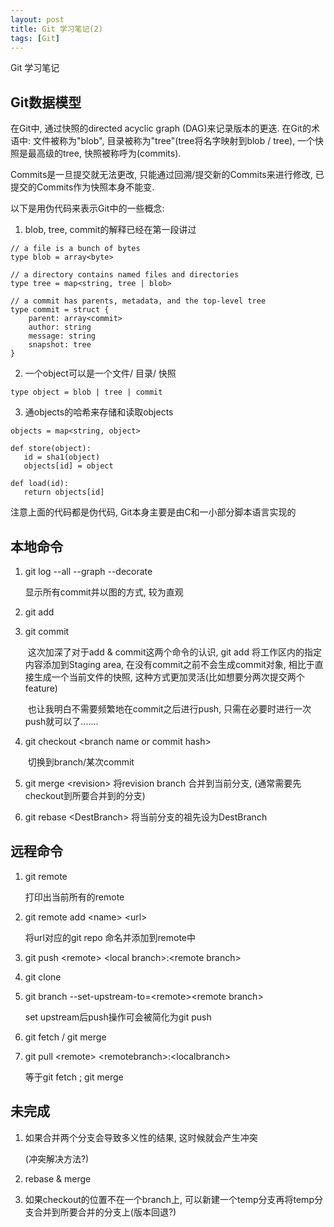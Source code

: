 ```yaml
---
layout: post
title: Git 学习笔记(2)
tags: [Git]
---
```


Git 学习笔记

## Git数据模型

在Git中, 通过快照的directed acyclic graph (DAG)来记录版本的更迭. 在Git的术语中: 文件被称为"blob", 目录被称为"tree"(tree将名字映射到blob / tree), 一个快照是最高级的tree, 快照被称呼为(commits).

Commits是一旦提交就无法更改, 只能通过回溯/提交新的Commits来进行修改, 已提交的Commits作为快照本身不能变.

以下是用伪代码来表示Git中的一些概念:

1. blob, tree, commit的解释已经在第一段讲过

```
// a file is a bunch of bytes
type blob = array<byte>

// a directory contains named files and directories
type tree = map<string, tree | blob>

// a commit has parents, metadata, and the top-level tree
type commit = struct {
    parent: array<commit>
    author: string
    message: string
    snapshot: tree
}
```

 2. 一个object可以是一个文件/ 目录/ 快照

```
type object = blob | tree | commit
```

 3. 通objects的哈希来存储和读取objects

```
objects = map<string, object>

def store(object):
   id = sha1(object)
   objects[id] = object

def load(id):
   return objects[id]
```

注意上面的代码都是伪代码, Git本身主要是由C和一小部分脚本语言实现的

## 本地命令

 1. git log --all --graph --decorate

    显示所有commit并以图的方式, 较为直观

 2. git add

 3. git commit

    ​ 这次加深了对于add & commit这两个命令的认识, git add 将工作区内的指定内容添加到Staging area, 在没有commit之前不会生成commit对象, 相比于直接生成一个当前文件的快照, 这种方式更加灵活(比如想要分两次提交两个feature)

    ​ 也让我明白不需要频繁地在commit之后进行push, 只需在必要时进行一次push就可以了.......

 4. git checkout  \<branch name or commit hash>

    ​ 切换到branch/某次commit

 5. git merge \<revision> 将revision branch 合并到当前分支, (通常需要先checkout到所要合并到的分支)

 6. git rebase \<DestBranch> 将当前分支的祖先设为DestBranch

## 远程命令

1. git remote

   打印出当前所有的remote

2. git remote add \<name> \<url>

   将url对应的git repo 命名并添加到remote中

3. git push \<remote>  \<local branch>:\<remote branch>

4. git clone

5. git branch --set-upstream-to=\<remote>\<remote branch>

   set upstream后push操作可会被简化为git push

6. git fetch / git merge

7. git pull \<remote> \<remotebranch>:\<localbranch>

   等于git fetch ; git merge

## 未完成

1. 如果合并两个分支会导致多义性的结果, 这时候就会产生冲突

   (冲突解决方法?)

2. rebase & merge

3. 如果checkout的位置不在一个branch上, 可以新建一个temp分支再将temp分支合并到所要合并的分支上(版本回退?)
